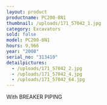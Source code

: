 ```yaml
---
layout: product
productname: PC200-8N1
thumbnail: /uploads/171_57042_1.jpg
category: Excavators
sold: false
model: PC200-8N1
hours: 9,966
year: "2008"
serial_no: "313410"
detailpictures:
  - /uploads/171_57042_2.jpg
  - /uploads/171_57042_4.jpg
  - /uploads/171_57042_64.jpg
---
```

With BREAKER PIPING
